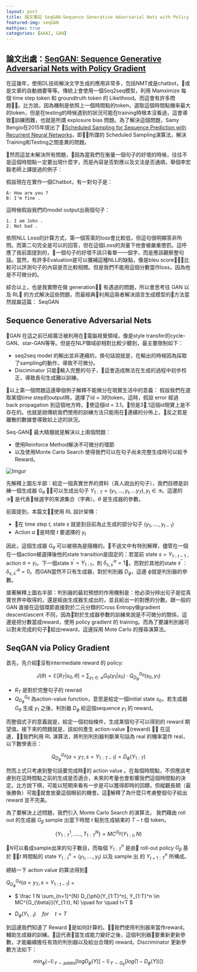 ```yaml
---
layout: post
title: 論文筆記 SeqGAN-Sequence Generative Adversarial Nets with Policy Gradient
featured-img: seqGAN
mathjax: true
categories: [AAAI, GAN]
---
```

## 論文出處：[SeqGAN: Sequence Generative Adversarial Nets with Policy Gradient](https://arxiv.org/abs/1609.05473)

在這幾年，使用DL技術解決文字生成的應用非常多，包括NMT或是chatbot，或是文章的自動摘要等等。傳統上會使用一個Seq2seq模型，利用 Mamximize 每個 time step  token 和 groundtruth token 的 Likelihood。而這會有許多問題。比方說，因為機制是依照上一個時間點的token，選取這個時間點機率最大的token，但是在testing的時候遇到的狀況可能在training時根本沒看過，這會導致訓練困難，也就是所謂 explosure bias 問題。為了解決這個問題，Samy Bengio在2015年提出了
[Scheduled Sampling for Sequence Prediction with Recurrent Neural Networks](https://arxiv.org/abs/1506.03099)，即所謂的 Scheduled Sampling演算法，解決Training和Testing之間差異的問題。

然而這並未解決所有問題，因為當我們在衡量一個句子的好壞的時候，往往不是這個時間點一定要出現什麼字，而是內容是否對應以及文法是否通順。舉個李宏毅老師上課提過的例子：

假設現在在實作一個Chatbot，有一對句子是：

    A: How are you ?
    B: I'm fine .

這時候假設我們的model output出兩個句子：

    1. I am John .
    2. Not bad .

依照NLL Loss的計算方式，第一個答案的loss會比較低，但這句很明顯答非所問。而第二句完全是可以的回答，但在這個Loss的測量下他會被嚴重懲罰。這呼應了我前面提到的，一個句子的好壞不該只看單一一個字，而是應該觀察整句話。當然，有許多Evaluation是可以彌補這種NLL的缺點，像是bleu score，比較可以評測句子的內容是否比較相關。但是我們不能用這個分數當作loss，因為他是不可微分的。

綜合以上，也是我實際在做 generation 有遇過的問題，所以會思考往 GAN 以及 RL 的方式解決這些問題，而最經典利用這兩者解決語言生成模型的方法當然就屬這篇：  SeqGAN

## Sequence Generative Adversarial Nets

GAN 在這之前已經廣泛被利用在電腦視覺領域，像是style transfer的cycle-GAN、star-GAN等等。但是在NLP領域卻相對比較少聽到，最主要限制如下：

*   seq2seq model 的輸出並非連續的，換句話說就是，在輸出的時候因為採取了sampling的動作，導致不可微分。
*   Disciminator 只能輸入完整的句子，這會造成無法在生成的過程中初步校正，導致長句生成難以訓練。

以上第一個問題這邊舉個例子解釋不能微分在現實生活中的意義：
假設我們在選取某個time step的output時，選擇了id = 3的token，這時，假設 error 經過 back propagation 到這個地方時，使這個id = 3.1。但是3.1這個id現實上是不存在的。也就是說傳統我們使用的訓練方法只能用在連續的分佈上，反之若是離散的數據會導致如上述的狀況。

Seq-GAN 最大精髓就是解決以上兩個問題：
*   使用Reinforce Method解決不可微分的環節
*   以及使用Monte Carlo Search 使得我們可以在句子尚未完整生成時可以給予 Reward。

![Imgur](https://i.imgur.com/1BwlIDP.png)

先解釋上圖左半部：給定一個真實世界的資料（真人說出的句子），我們目標是訓練一個生成器 $G_{\theta}$ 可以生成出句子 $Y_{1:T} = (y_1,...,y_t,...y_T), y_t \in \mathcal Y$。這邊的 $\mathcal Y$ 是代表候選字的來源集合（字典）。$\theta$ 是生成器的參數。

前面提到，本篇文使用 RL 設計架構：
*   在 time step $t$, state $s$ 就是到目前為止生成的部分句子 $(y_1,....,y_{t-1})$
*   Action $a$ 是時間 $t$ 要選擇的 $y_t$ 

因此，這個生成器 $G_\theta$ 可以被視為是隨機的。不過文中有特別解釋，儘管在一個在一個action被選擇後他的state transition是固定的：若當前 state $s = Y_{1:t-1}$ , action $a = y_t$，下一個state $s^{\prime } = Y_{1:t}$，則 $\delta_{s,s^{\prime}}^{a} = 1$。而對於其他的state $s^{\prime \prime}$：$\delta_{s,s^{\prime \prime}}^{a} = 0$。而GAN當然不只有生成器，對於判別器 $D_{\phi}$，這邊 $\phi$就是判別器的參數。

接著解釋上圖右半部：判別器的最初預想的作用機制是：他必須分辨出句子是從真實世界中取得的，還是經由生成器生成出的，並且給出一的對應的分數。跟一般的 GAN 直接在這個環節直接對於二元分類的Cross Entropy做gradient descent/ascent 不同，因為對於生成器參數的訓練來說是不可微分的關係，這邊是把分數當成reward，使用 policy gradient 的 training。而為了要讓判別器可以對未完成的句子給出reward，這邊採用 Mote Carlo 的搜尋演算法。

## SeqGAN via Policy Gradient

首先，先介紹沒有intermediate reward 的 policy:

$$J(\theta) = \mathbb E[R_T|s_0, \theta] = \sum_{y_1 \in \mathcal Y} G_{\theta}(y_1|s_0) \cdot Q_{D_{\phi}}^{G_{\theta}}(s_0, y_1)$$

*   $R_T$ 是對於完整句子的 rewrad
*   $Q_{D_{\phi}}^{G_{\theta}}$ 為action-value function，意思是給定一個initial state $s_0$，若生成器 $G_{\theta}$ 生成 $y_1$ 之後，判別器 $D_{\phi}$ 給這個sequence $y_1$ 的 reward。

而整個式子的意義就是，給定一個初始條件，生成某個句子可以得到的 reward 期望值。接下來的問題就是，該如何產生 action-value (reward) ？ 在這邊，我們利用 RL 演算法，將判別判別器判斷某句話為 real 的機率當作 real，以下數學表示：

$$Q_{D_{\phi}}^{G_{\theta}}(a = y_T, s = Y_{1:T-1}) = D_{\phi}(Y_{1:T})$$

然而上式只考慮到整句話要完成時的 action value 。在每個時間點，不但應該考慮到在這時間點之前的生成是否適合，未來的考量也會影響我們這個時間點的決定。比方說下棋，可能以短期來看有一步是可以獲得即時的回饋，但縱觀長期（最後勝負）可能就會放棄這個眼前的機會。這解釋了為什麼只考慮整個句子給出 reward 並不完美。

為了要解決上述問題，我們引入 Monte Carlo Search 的演算法，
我們藉由 roll out 的生成器 $G_{\beta }$ sample 出當下時間 $t$ 點到生成結束的 $T-t$ 個 token。

$$\bigg\{ Y_{1:T}^{1}, ....., T_{1:T}^{N}\bigg\} = MC^{G_{\beta}}(Y_{1:t}, N)$$

$N$可以看成sample出來的句子數目，而每個 $Y_{1:T}^{n}$ 是由 roll-out policy $G_{\beta}$  基於 $t$ 時間點的 state $Y_{1:t}^{n} = (y_1,....,y_t)$ 以及 sample 出 的 $Y_{t+1:T}^{n}$ 所構成。

總結一下 action value 的算法得到

$Q_{D_{\phi}}^{G_{\theta}}(a = y_T, s = Y_{1:t-1})$ = 


*   $ \frac 1 N \sum_{n=1}^{N} D_{\phi}(Y_{1:T}^n), Y_{1:T}^n \in MC^{G_{\beta}}(Y_{1:t}, N) \quad for \quad t<T $  

*   $D_{\phi}(Y_{1:t}) \quad for \quad t = T$

到這邊我們知道了 Reward 是如何計算的。我們使用判別器來當作reward，輔助生成器的訓練。這代表當生成能力變好之後，這個判別器要重新更新參數，才能繼續擔任有效的判別器以及給出合理的 reward。Discriminator 更新參數方法如下：

$$ \operatorname*{min}_{\phi}   (- \mathbb E_{Y \sim pdata}[logD_{\phi}(Y)] - \mathbb E_{Y \sim G_{\theta}}[log(1 - D_{\phi}(Y))]) $$




